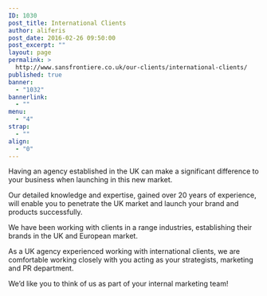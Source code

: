 ```yaml
---
ID: 1030
post_title: International Clients
author: aliferis
post_date: 2016-02-26 09:50:00
post_excerpt: ""
layout: page
permalink: >
  http://www.sansfrontiere.co.uk/our-clients/international-clients/
published: true
banner:
  - "1032"
bannerlink:
  - ""
menu:
  - "4"
strap:
  - ""
align:
  - "0"
---
```

Having an agency established in the UK can make a significant difference to your business when launching in this new market.

Our detailed knowledge and expertise, gained over 20 years of experience, will enable you to penetrate the UK market and launch your brand and products successfully.

We have been working with clients in a range industries, establishing their brands in the UK and European market.

As a UK agency experienced working with international clients, we are comfortable working closely with you acting as your strategists, marketing and PR department.

We’d like you to think of us as part of your internal marketing team!